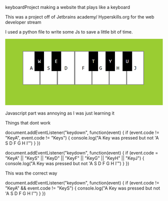 keyboardProject
making a website that plays like a keyboard

This was a project off of Jetbrains academy/ Hyperskills.org for the web developer stream


I used a python file to write some Js to save a little bit of time.

![alt text](https://github.com/marekkulesza/keyboardProject/blob/main/Virtual%20Piano.PNG?raw=true)

Javascript part was annoying as I was just learning it

Things that dont work 

document.addEventListener("keydown", function(event) {
  if (event.code != "KeyA", event.code != "Keys") {
      console.log("A Key was pressed but not 'A S D F G H I'")
  }
})

document.addEventListener("keydown", function(event) {
  if (event.code = "KeyA" || "KeyS" || "KeyD" || "KeyF" || "KeyG" || "KeyH" || "KeyJ") {
      console.log("A Key was pressed but not 'A S D F G H I'")
  }
})

This was the correct way

document.addEventListener("keydown", function(event) {
  if (event.code != "KeyA" && event.code != "KeyS") {
      console.log("A Key was pressed but not 'A S D F G H I'")
  }
})

